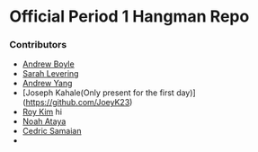 # Official Period 1 Hangman Repo

### Contributors
 - [Andrew Boyle](https://github.com/andrewboyle18)
 - [Sarah Levering](https://github.com/sarahlev88)
 - [Andrew Yang](https://github.com/Jimindrew)
 - [Joseph Kahale(Only present for the first day)] 
        (https://github.com/JoeyK23)
 - [Roy Kim](https://github.com/roy4kim) hi
 - [Noah Ataya](https://github.com/noahataya)
 - [Cedric Samaian]()
 - 
